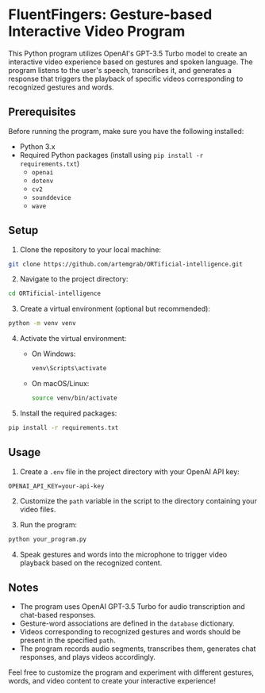 # FluentFingers: Gesture-based Interactive Video Program

This Python program utilizes OpenAI's GPT-3.5 Turbo model to create an interactive video experience based on gestures and spoken language. The program listens to the user's speech, transcribes it, and generates a response that triggers the playback of specific videos corresponding to recognized gestures and words.

## Prerequisites

Before running the program, make sure you have the following installed:

- Python 3.x
- Required Python packages (install using `pip install -r requirements.txt`)
  - `openai`
  - `dotenv`
  - `cv2`
  - `sounddevice`
  - `wave`

## Setup

1. Clone the repository to your local machine:

```bash
git clone https://github.com/artemgrab/ORTificial-intelligence.git
```

2. Navigate to the project directory:

```bash
cd ORTificial-intelligence
```

3. Create a virtual environment (optional but recommended):

```bash
python -m venv venv
```

4. Activate the virtual environment:

   - On Windows:

     ```bash
     venv\Scripts\activate
     ```

   - On macOS/Linux:

     ```bash
     source venv/bin/activate
     ```

5. Install the required packages:

```bash
pip install -r requirements.txt
```

## Usage

1. Create a `.env` file in the project directory with your OpenAI API key:

```env
OPENAI_API_KEY=your-api-key
```

2. Customize the `path` variable in the script to the directory containing your video files.

3. Run the program:

```bash
python your_program.py
```

4. Speak gestures and words into the microphone to trigger video playback based on the recognized content.

## Notes

- The program uses OpenAI GPT-3.5 Turbo for audio transcription and chat-based responses.
- Gesture-word associations are defined in the `database` dictionary.
- Videos corresponding to recognized gestures and words should be present in the specified `path`.
- The program records audio segments, transcribes them, generates chat responses, and plays videos accordingly.

Feel free to customize the program and experiment with different gestures, words, and video content to create your interactive experience!
